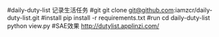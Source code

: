 #daily-duty-list
记录生活任务
#git
git clone git@github.com:iamzcr/daily-duty-list.git
#install
pip install -r requirements.txt
#run
cd daily-duty-list
python view.py
#SAE效果
<a href="http://dutylist.applinzi.com/">http://dutylist.applinzi.com/</a>
